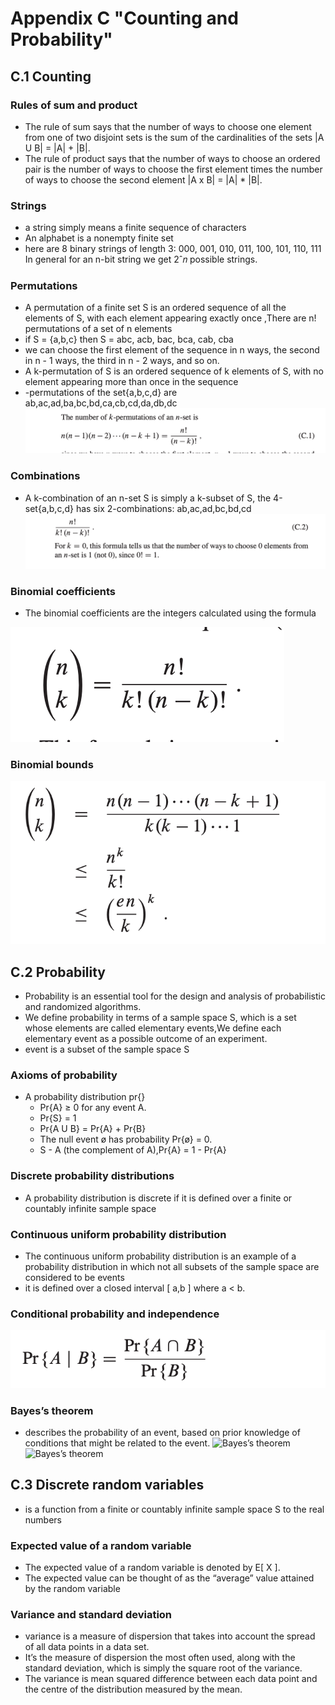 # Appendix C "Counting and Probability"
## C.1 Counting
### Rules of sum and product
- The rule of sum says that the number of ways to choose one element from one of two disjoint sets is the sum of the cardinalities of the sets |A U B| = |A| + |B|.
- The rule of product says that the number of ways to choose an ordered pair is the number of ways to choose the first element times the number of ways to choose the second element |A x B| = |A| * |B|.
### Strings
- a string simply means a finite sequence of characters
- An alphabet is a nonempty finite set
- here are 8 binary strings of length 3: 000, 001, 010, 011, 100, 101, 110, 111 In general for an n-bit string we get 2ˆ𝑛 possible strings.
### Permutations
- A permutation of a finite set S is an ordered sequence of all the elements of S, with each element appearing exactly once ,There are n! permutations of a set of n elements
- if S = {a,b,c} then S = abc, acb, bac, bca, cab, cba 
- we can choose the first element of the sequence in n ways, the second in n - 1 ways, the third in n - 2 ways, and so on.
- A k-permutation of S is an ordered sequence of k elements of S, with no element appearing more than once in the sequence
- -permutations of the set{a,b,c,d} are ab,ac,ad,ba,bc,bd,ca,cb,cd,da,db,dc 
![Permutations](./Permutations.png)
### Combinations
- A k-combination of an n-set S is simply a k-subset of S, the 4-set{a,b,c,d} has six 2-combinations: ab,ac,ad,bc,bd,cd
![Combinations](./Combinations.png)
### Binomial coefficients
- The binomial coefficients are the integers calculated using the formula

![ Binomial coefficients](./Binomial_coefficients.png)
### Binomial bounds
![ Binomial bounds](./Binomial_bounds.png)

## C.2 Probability
- Probability is an essential tool for the design and analysis of probabilistic and randomized algorithms.
- We define probability in terms of a sample space S, which is a set whose elements are called elementary events,We define each elementary event as a possible outcome of an experiment.
- event is a subset of the sample space S

### Axioms of probability
- A probability distribution pr{}
     - Pr{A} ≥ 0 for any event A.
     - Pr{S} = 1
     - Pr{A U B} = Pr{A} + Pr{B}  
     - The null event ø has probability Pr{ø} = 0.
     - S - A (the complement of A),Pr{A} = 1 - Pr{A}


### Discrete probability distributions
- A probability distribution is discrete if it is defined over a finite or countably infinite sample space
### Continuous uniform probability distribution
- The continuous uniform probability distribution is an example of a probability distribution in which not all subsets of the sample space are considered to be events
- it is defined over a closed interval [ a,b ] where a < b.
### Conditional probability and independence
![conditional probability](./conditional_probability.png)
### Bayes’s theorem
- describes the probability of an event, based on prior knowledge of conditions that might be related to the event.
![Bayes’s theorem](./Bayes’s_theorem1.png)
![Bayes’s theorem](./Bayes’s_theorem2.png)

## C.3 Discrete random variables
- is a function from a finite or countably infinite sample space S to the real numbers
### Expected value of a random variable
- The expected value of a random variable is denoted by E[ X ].
- The expected value can be thought of as the “average” value attained by the random variable
### Variance and standard deviation
- variance is a measure of dispersion that takes into account the spread of all data points in a data set.
- It’s the measure of dispersion the most often used, along with the standard deviation, which is simply the square root of the variance. 
- The variance is mean squared difference between each data point and the centre of the distribution measured by the mean.







 
